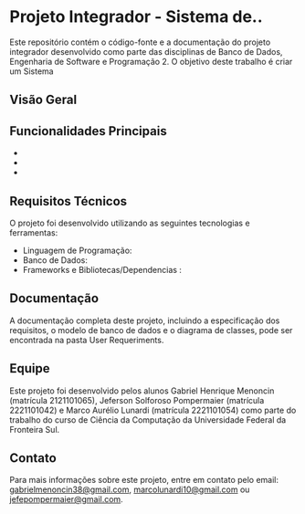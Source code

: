 # Projeto Integrador - Sistema de..

Este repositório contém o código-fonte e a documentação do projeto integrador desenvolvido como parte das disciplinas de Banco de Dados, Engenharia de Software e Programação 2. O objetivo deste trabalho é criar um Sistema 

## Visão Geral



## Funcionalidades Principais

- 
- 
- 
## Requisitos Técnicos

O projeto foi desenvolvido utilizando as seguintes tecnologias e ferramentas:

- Linguagem de Programação: 
- Banco de Dados:
- Frameworks e Bibliotecas/Dependencias : 



## Documentação

A documentação completa deste projeto, incluindo a especificação dos requisitos, o modelo de banco de dados e o diagrama de classes, pode ser encontrada na pasta User Requeriments.

## Equipe

Este projeto foi desenvolvido pelos alunos Gabriel Henrique Menoncin (matrícula 2121101065), Jeferson Solforoso Pompermaier (matrícula 2221101042) e Marco Aurélio Lunardi (matrícula 2221101054) como parte do trabalho do curso de Ciência da Computação da Universidade Federal da Fronteira Sul.

## Contato

Para mais informações sobre este projeto, entre em contato pelo email: gabrielmenoncin38@gmail.com, marcolunardi10@gmail.com ou jefepompermaier@gmail.com.
